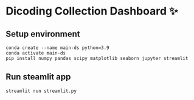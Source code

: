 # Dicoding Collection Dashboard ✨

## Setup environment

```
conda create --name main-ds python=3.9
conda activate main-ds
pip install numpy pandas scipy matplotlib seaborn jupyter streamlit
```

## Run steamlit app

```
streamlit run streamlit.py
```
